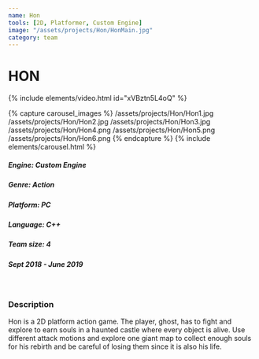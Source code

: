 ```yaml
---
name: Hon
tools: [2D, Platformer, Custom Engine]
image: "/assets/projects/Hon/HonMain.jpg"
category: team
---
```


# HON

{% include elements/video.html id="xVBztn5L4oQ" %}

{% capture carousel_images %}
/assets/projects/Hon/Hon1.jpg
/assets/projects/Hon/Hon2.jpg
/assets/projects/Hon/Hon3.jpg
/assets/projects/Hon/Hon4.png
/assets/projects/Hon/Hon5.png
/assets/projects/Hon/Hon6.png
{% endcapture %}
{% include elements/carousel.html %}

##### Engine: Custom Engine 
##### Genre: Action
##### Platform: PC
##### Language: C++
##### Team size: 4
##### Sept 2018 - June 2019

<br/> 

### Description

Hon is a 2D platform action game. The player, ghost, has to fight and explore to earn souls in a haunted castle where every object is alive. Use different attack motions and explore one giant map to collect enough souls for his rebirth and be careful of losing them since it is also his life. 
<br/>
<br/>
